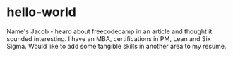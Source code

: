 # hello-world
Name's Jacob - heard about freecodecamp in an article and thought it sounded interesting.
I have an MBA, certifications in PM, Lean and Six Sigma.  Would like to add some tangible skills in another area to my resume.
